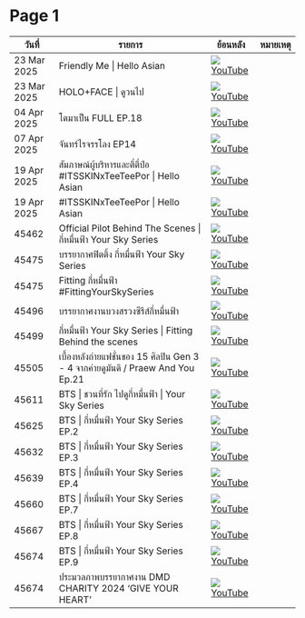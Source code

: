 # Page 1

| วันที่       | รายการ                                                                 | ย้อนหลัง                                                                                      | หมายเหตุ |
|--------------|------------------------------------------------------------------------|-----------------------------------------------------------------------------------------------|----------|
| 23 Mar 2025  | Friendly Me \| Hello Asian                                              | [![](https://img.icons8.com/color/24/youtube-play.png) YouTube](https://youtu.be/yI8yKlOO0lQ) |          |
| 23 Mar 2025  | HOLO+FACE \| ดูวนไป                                                   | [![](https://img.icons8.com/color/24/youtube-play.png) YouTube](https://youtu.be/ZuBjzBG4rJA) |          |
| 04 Apr 2025  | โตมาเป็น FULL EP.18                                                   | [![](https://img.icons8.com/color/24/youtube-play.png) YouTube](https://youtu.be/JfeNoUAV-D8) |          |
| 07 Apr 2025  | จันทร์ไรจรรโลง EP14                                                  | [![](https://img.icons8.com/color/24/youtube-play.png) YouTube](https://youtu.be/FaMLbEolDRo) |          |
| 19 Apr 2025  | สัมภาษณ์ผู้บริหารและตี๋ตี๋ป๋อ #ITSSKINxTeeTeePor \| Hello Asian     | [![](https://img.icons8.com/color/24/youtube-play.png) YouTube](https://www.youtube.com/live/Egwk_SIwy-I) |          |
| 19 Apr 2025  | #ITSSKINxTeeTeePor \| Hello Asian                                      | [![](https://img.icons8.com/color/24/youtube-play.png) YouTube](https://www.youtube.com/live/Cq_vqfBwADw) |          |
|45462|Official Pilot Behind The Scenes \| กี่หมื่นฟ้า Your Sky Series|[![](https://img.icons8.com/color/24/youtube-play.png) YouTube](https://youtu.be/lDf-wEXtnBw?si=1K1X4glVBVbZRbiV)||
|45475|บรรยากาศฟิตติ้ง กี่หมื่นฟ้า Your Sky Series|[![](https://img.icons8.com/color/24/youtube-play.png) YouTube](https://youtu.be/EYYbdGk7poo?si=xMBnqxOKasS59yVL)||
|45475|Fitting กี่หมื่นฟ้า #FittingYourSkySeries|[![](https://img.icons8.com/color/24/youtube-play.png) YouTube](https://www.youtube.com/live/wkSbWrS3hxE?si=T2QqOPPXid5T07T-)||
|45496|บรรยากาศงานบวงสรวงซีรีส์กี่หมื่นฟ้า|[![](https://img.icons8.com/color/24/youtube-play.png) YouTube](https://www.youtube.com/live/BfyyW_jQvns?si=Zk2bqdxli6UYPTsM)||
|45499|กี่หมื่นฟ้า Your Sky Series \| Fitting Behind the scenes|[![](https://img.icons8.com/color/24/youtube-play.png) YouTube](https://youtu.be/brfh1SWHfa8?si=X2xJkK7HJ9lCXT1L)||
|45505|เบื้องหลังถ่ายแฟชั่นของ 15 ศิลปิน Gen 3 - 4 จากค่ายดูมันดิ / Praew And You Ep.21|[![](https://img.icons8.com/color/24/youtube-play.png) YouTube](https://youtu.be/miFjMkDzYkQ)||
|45611|BTS \| ชวนที่รัก ไปดูกี่หมื่นฟ้า \| Your Sky Series|[![](https://img.icons8.com/color/24/youtube-play.png) YouTube](https://youtu.be/L_UFCpkIi4M?si=xlvDPBjZ7L9-UUpw)||
|45625|BTS \| กี่หมื่นฟ้า Your Sky Series EP.2|[![](https://img.icons8.com/color/24/youtube-play.png) YouTube](https://youtu.be/l6kbqEtkRS4?si=9t0lFFC9qYW519zt)||
|45632|BTS \| กี่หมื่นฟ้า Your Sky Series EP.3|[![](https://img.icons8.com/color/24/youtube-play.png) YouTube](https://youtu.be/jVdRYQsAFHo?si=eBVgLwwhO6aEUNZ9)||
|45639|BTS \| กี่หมื่นฟ้า Your Sky Series EP.4|[![](https://img.icons8.com/color/24/youtube-play.png) YouTube](https://youtu.be/FDj-8TECRnA?si=4itZKfF6vxxziuGU)||
|45660|BTS \| กี่หมื่นฟ้า Your Sky Series EP.7|[![](https://img.icons8.com/color/24/youtube-play.png) YouTube](https://youtu.be/yUAtWAr-qB0?si=80SjE8gkOhYbiDV0)||
|45667|BTS \| กี่หมื่นฟ้า Your Sky Series EP.8|[![](https://img.icons8.com/color/24/youtube-play.png) YouTube](https://youtu.be/wxFCYqOAzwg?si=jyzXCPQ9jnn1tyFi)||
|45674|BTS \| กี่หมื่นฟ้า Your Sky Series EP.9|[![](https://img.icons8.com/color/24/youtube-play.png) YouTube](https://youtu.be/8gqajWEajq4?si=tQTDcfBcWmUo2I4_)||
|45674|ประมวลภาพบรรยากาศงาน DMD CHARITY 2024 ‘GIVE YOUR HEART’|[![](https://img.icons8.com/color/24/youtube-play.png) YouTube](https://youtu.be/vh3LU-rKKs4)||
